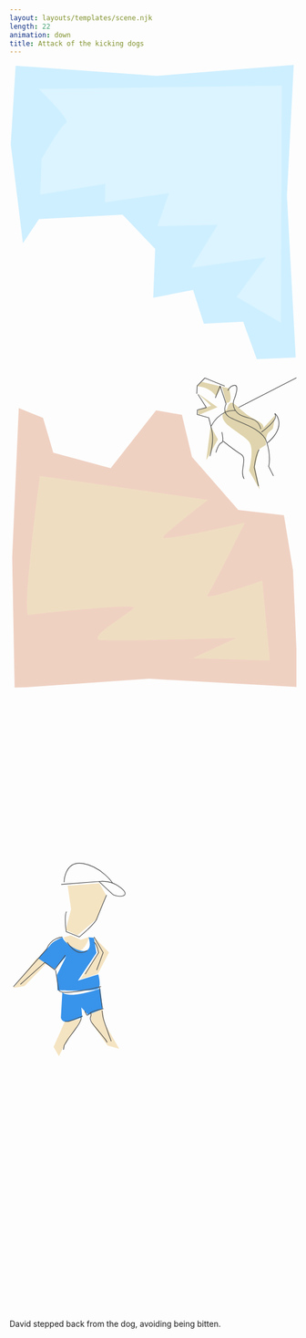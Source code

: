 ```yaml
---
layout: layouts/templates/scene.njk
length: 22
animation: down
title: Attack of the kicking dogs
---
```


<svg viewBox="0 0 590 1280" xmlns="http://www.w3.org/2000/svg" xml:space="preserve" style="fill-rule:evenodd;clip-rule:evenodd;stroke-linejoin:round;stroke-miterlimit:10">
<g transform="matrix(.99928 0 0 .99963 .835 2.843)"><path style="fill:none" d="M-.836-2.844h590.427v1280.48H-.836z"/><clipPath id="a"><path d="M-.836-2.844h590.427v1280.48H-.836z"/></clipPath><g clip-path="url(#a)"><path d="m5.408 1013.07 13.531-306.875 49.923 20.145 21.052 71.514 118.046 31.948 93.399-118.981 53.049 9.267 20.787 86.465 95.202 108.745 93.793 10.915 18.718 112.877 10.5 239.98-305.996-17-277 19-5.004-268Z" style="fill:#efd1c2" transform="matrix(1.00072 0 0 1.00037 -.836 -2.844)"/><path d="m12.475 3.494-10.004 193 25.004 243 32.992-59.004 172.008-10.996 66.996 84-4 120 82-19 22 83 80.996-5.004 28.008 92.004 79.996-4-17.996-397 13.996-322-282 27-289.996-25Z" style="fill:#ceefff" transform="matrix(1.00072 0 0 .8361 -.836 -2.599)"/><path d="M59.945 50.782s67.367 64.07 56.004 70c-11.364 5.93-50 74-50 74l-3.004 73 133.996-22.004-.996 38.004 132.007-19-24.003 68 124-3-54.004 88 153.004-21-60.004 81 91 53 1.996-487.004-499.996 7.004Z" style="fill:#dbf4ff" transform="matrix(1.00072 0 0 1.00037 -.836 -2.844)"/><path d="m347.121 509.876 105.878-54.204" style="fill:none;fill-rule:nonzero;stroke:#4b4b4b;stroke-width:1px" transform="matrix(1.33847 0 0 1.338 -7.753 27.166)"/><path d="M62.327 845.4s-38.57 287.98-23.176 285.72c15.394-2.25 223.735-24.8 216.331-14.48-7.404 10.32-100.36 63.53-67.034 66.13 33.325 2.6 277.693-4.56 277.693-4.56l-89.292 41.7 158.513 4.9-15.649-164.11s-121.962 42.47-112.765 30.22c9.197-12.25 77.126-149.476 77.126-149.476s-175.521 40.899-167.954 29.518c7.566-11.382 92.238-76.284 92.238-76.284L62.327 845.4Z" style="fill:#efddc2" transform="matrix(1.00072 0 0 1.00037 -.836 -2.844)"/><path d="m385.535 661.446 10-9 54.992 12.996s2.004-.594 4.004 16.004c2 16.598-9.004 13.996-9.004 13.996l-8.975-33.303-12.017 20.307s-9.254-19.09-39-21ZM447.527 708.442s-26.18 13.234 8.004 38.004c34.183 24.769 40.699 26.187 42.004 45 1.304 18.812-5 43-5 43l22 39-10.004-48 9-35 14-9s-1.493-20.012 6.004-26c7.496-5.988 8-7 8-7l4.996-28-27 29s11.41-6.973-12.996-19c-24.407-12.027-35.958-27.277-46.004-34-10.047-6.723-13.004 11.996-13.004 11.996ZM413.535 743.446l-9.004 70 24-43-14.996-27ZM386.535 675.446l28 26-27.008 8.996 1 10 39.004-15.996-40.996-29Z" style="fill:#dfd4ad" transform="matrix(1.00072 0 0 1.00037 -.836 -2.844)"/><path d="m321.592 490.024 7.368-18.42 9.213 27.63s-6.652 11.717 3.684 19.341c10.337 7.623 52.102 16.567 58.945 39.603 6.842 23.036 2.763 36.84 2.763 36.84l7.368 14.736M294.879 484.494l12.894 20.262-13.808 3.688-.359 6.987 17.851 4.982s.353 1.098 4.609 18.424-2.763 40.524-2.763 40.524M331.575 542.463s3.915 15.636-.777 16.632c-4.691.997-8.289 14.736-8.289 14.736M333.561 556.332s17.197 13.974 27.63 20.262c10.434 6.289-2.86 25.616 4.605 37.762" style="fill:none;fill-rule:nonzero;stroke:#4b4b4b;stroke-width:1px" transform="matrix(1.33847 0 0 1.338 -7.753 27.166)"/><path d="M388.825 569.23c-4.976 7.954-7.364 27.63-7.364 27.63l6.443 28.551M392.509 542.521s26.241-18.83 21.18-26.713c-5.062-7.882 22.492 13.416-11.97 43.291M340.933 478.972s2.015-7.318 10.131-8.289c8.116-.972 0 20.262 0 20.262s-6.663 11.304 4.601 22.1c11.265 10.797 31.117 3.875 35.927 24.871M293.041 483.577l.565-11.973 11.915-12.196 30.57 12.433" style="fill:none;fill-rule:nonzero;stroke:#4b4b4b;stroke-width:1px" transform="matrix(1.33847 0 0 1.338 -7.753 27.166)"/><path d="M315.145 533.311s12.077-25.554 36.844-23.946" style="fill:none;fill-rule:nonzero;stroke:#4b4b4b;stroke-width:1px" transform="matrix(1.33847 0 0 1.338 -7.753 27.166)"/></g></g>
</svg>

<svg viewBox="0 0 590 1280" xmlns="http://www.w3.org/2000/svg" xml:space="preserve" style="fill-rule:evenodd;clip-rule:evenodd;stroke-linejoin:round;stroke-miterlimit:10">
<path style="fill:none" d="M-.836-2.844h590.427v1280.48H-.836z" transform="matrix(.99928 0 0 .99963 .835 2.843)"/><path d="m119.535 406.446 6.996 48-10.996 43 23.996 11 40.004-34 18.992-49.004-13.992-23.996-65 5ZM7.535 616.446l22.992-4.004 46.008-46.996-20-11-49 62ZM173.535 511.446l8 34-36.008 52.996 36-11 23.008-43.996-31-32ZM125.531 508.446l-14.004 3.996s9.554 32.191 28.004 29.004c18.449-3.188 23.996-30.004 23.996-30.004l-16.996 6.004-21-9ZM114.535 683.446l-24.008 53.996 11.008 19.004 9.996-20 37.004-56-34 3ZM166.535 665.446l1.996 23 33 46 24.004 7-30-52-4-29-25 5Z" style="fill:#f5e4c2"/><path d="M109.535 512.446s-17.364 5.547-26 16c-8.637 10.453-25.004 27-25.004 27l34 22 24-26-18.996 38 1 32s77.605 2.754 83.992-4.004c6.386-6.758.008-28.996.008-28.996l-42.008 12.996 38.004-56.996-4.996-31-11-1s9.539 27.523-9.004 28c-18.543.476-45.391-21.703-43.996-28Z" style="fill:#3893ea"/><path d="m108.535 625.446-3.004 52s2.195 11.082 16.004 8c13.808-3.082 27.996-9 27.996-9l-1.996-20 14 15 29.992-12.004-4.996-41.996s-61.309 22.762-77.996 8Z" style="fill:#3893ea"/><path d="M117.062 481.219c-5.442 2.103-10.787 4.437-16.281 6.406-1.807.648-3.642 1.291-5.5 1.781a3.49 3.49 0 0 1-.687.125c-1.3.077-2.63-.498-3.906-.687a.482.482 0 0 0-.563.406.481.481 0 0 0 .406.562c1.359.201 2.737.803 4.125.719.949-.057 1.843-.437 2.75-.719a106.781 106.781 0 0 0 5.532-1.906c4.87-1.807 9.652-3.819 14.5-5.687a.537.537 0 0 0 .312-.688.537.537 0 0 0-.688-.312ZM148.969 469.719c-5.285 1.453-10.727 2.534-15.844 4.531-.832.325-1.666.666-2.437 1.125-1.439.857-2.575 2.127-3.907 3.125-.148.111-.319.203-.469.312-.216.159-1.132 1.072-1.468.969-.628-.191-.916-.98-1.219-1.5-.261-.448-.532-.889-.781-1.343-.501-.916-.958-1.855-1.438-2.782a.48.48 0 0 0-.656-.218.515.515 0 0 0-.219.687c.483.934.933 1.859 1.438 2.781.253.463.516.92.781 1.375.361.62.697 1.4 1.344 1.781 1.114.658 2.011-.329 2.844-.937 1.458-1.064 2.694-2.454 4.25-3.375.71-.421 1.551-.737 2.312-1.031 5.089-1.967 10.5-3.029 15.75-4.469a.536.536 0 0 0 .375-.656.536.536 0 0 0-.656-.375Z" style="fill:#4b4b4b;fill-rule:nonzero" transform="translate(-6.912 29.999) scale(1.3375)"/><path d="M115.062 483.031a.483.483 0 0 0-.406.563c.359 2.128-.544 4.303-1.437 6.187-1.629 3.437-3.81 6.622-6 9.719-3.18 4.497-6.531 8.867-9.781 13.312-1.687 2.307-3.373 4.581-4.844 7.032-.859 1.431-1.735 2.85-2.594 4.281-.215.358-.412.735-.625 1.094-.232.389-.538.728-.687 1.156-.186.529-.214 1.105-.313 1.656-.094.524-.189 1.07-.281 1.594-.185 1.048-.346 2.077-.531 3.125-.051.289.117.574.406.625a.546.546 0 0 0 .625-.437c.277-1.572.57-3.147.844-4.719.086-.497.085-1.024.25-1.5.124-.361.396-.643.593-.969.217-.357.442-.705.657-1.062.858-1.432 1.704-2.881 2.562-4.313 1.707-2.849 3.701-5.473 5.656-8.156 3.235-4.439 6.598-8.793 9.719-13.313 2.114-3.06 4.228-6.219 5.687-9.656.776-1.826 1.396-3.815 1.063-5.812a.483.483 0 0 0-.563-.407ZM143.25 435.969a.529.529 0 0 0-.469.562c1.127 10.72 2.712 21.368 4.469 32 .048.29.336.486.625.438a.546.546 0 0 0 .437-.625c-1.761-10.611-3.402-21.239-4.531-31.938a.475.475 0 0 0-.531-.437ZM147.375 473c-.273.048-.486.289-.437.562.659 3.728.823 7.577 1.75 11.25 1.24 4.917 3.092 9.716 4.75 14.5 2.403 6.94 4.78 13.933 7.437 20.782.106.273.414.387.687.281.274-.106.388-.414.282-.687-2.656-6.836-4.993-13.796-7.406-20.719-1.658-4.753-3.544-9.52-4.782-14.407-.924-3.647-1.062-7.454-1.718-11.156a.484.484 0 0 0-.563-.406ZM129.531 475.531a.505.505 0 0 0-.343.625c.407 1.311.831 2.734.75 4.125-.078 1.322-.808 2.365-1 3.657a8.526 8.526 0 0 0-.063 2.093c.056.574.296 1.097.437 1.657.185.729.28 1.35.563 2 .752 1.729 2.025 3.292 3.156 4.781 1.586 2.087 3.241 4.132 4.907 6.156 4.081 4.961 8.245 9.827 12.218 14.875.758.962 1.565 1.913 2.282 2.906.811 1.126 1.492 2.411 2.218 3.594.154.25.469.31.719.156a.511.511 0 0 0 .156-.718c-.74-1.206-1.391-2.509-2.219-3.657-1.08-1.499-2.324-2.923-3.468-4.375-3.598-4.566-7.392-8.955-11.094-13.437-1.834-2.221-3.68-4.475-5.406-6.781-.921-1.23-1.928-2.497-2.563-3.907-.256-.568-.364-1.316-.5-1.843-.131-.511-.351-.977-.406-1.5a7.255 7.255 0 0 1 .063-1.844c.172-1.124.831-2.104.968-3.25.202-1.687-.254-3.375-.75-4.969a.506.506 0 0 0-.625-.344Z" style="fill:#4b4b4b;fill-rule:nonzero" transform="translate(-6.912 29.999) scale(1.3375)"/><path d="M154.342 295.699s-11.757 27.912-14.981 36.369-27.043 28.049-27.043 28.049l-19.983-8.083s-3.694-24.533.455-30.915M84.54 279.413l58.423-4.491s14.612-2.028 26.329 5.109c11.717 7.136 17.615 13.923 10.936 16.75-6.679 2.827-15.962-1.662-15.962-1.662l-22.039-20.574" style="fill:none;fill-rule:nonzero;stroke:#4b4b4b;stroke-width:1px" transform="translate(-6.912 29.999) scale(1.3375)"/><path d="M89.043 276.141s.361-33.893 28.997-28.845c28.636 5.048 45.343 29.711 45.343 29.711M93.859 368.198s13.918 24.056 30.877 12.948M135.044 360.117l14.074 23.959-10.023 26.998" style="fill:none;fill-rule:nonzero;stroke:#4b4b4b;stroke-width:1px" transform="translate(-6.912 29.999) scale(1.3375)"/><path d="M135.044 368.198c3.968 1.985 7.037 15.878 7.037 15.878l-20.645 33.03M75.953 411.074l4.799 29.782c.396 12.241 65.139-4.63 65.139-4.63M86.239 360.117s-17.469 1.334-23.996 18.531l-51.117 57.82M91.039 387.913l-16.452 22.502L59.5 399.164l-37.706 33.753" style="fill:none;fill-rule:nonzero;stroke:#4b4b4b;stroke-width:1px" transform="translate(-6.912 29.999) scale(1.3375)"/>
</svg>

David stepped back from the dog, avoiding being bitten.

